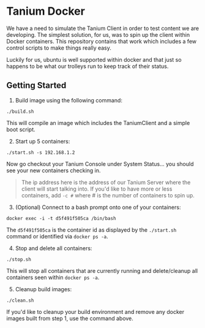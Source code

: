 # Tanium Docker

We have a need to simulate the Tanium Client in order to test content we are developing.  The simplest solution, for us, was to spin up the client within Docker containers.  This repository contains that work which includes a few control scripts to make things really easy.

Luckily for us, ubuntu is well supported within docker and that just so happens to be what our trolleys run to keep track of their status.

## Getting Started

1. Build image using the following command:
```
./build.sh
```
This will compile an image which includes the TaniumClient and a simple boot script.

2. Start up 5 containers:
```
./start.sh -s 192.168.1.2
```
Now go checkout your Tanium Console under System Status... you should see your new containers checking in.

> The ip address here is the address of our Tanium Server where the client will start talking into. 
> If you'd like to have more or less containers, add `-c #` where # is the number of containers to spin up.

3. (Optional) Connect to a bash prompt onto one of your containers:
```
docker exec -i -t d5f491f505ca /bin/bash
```
The `d5f491f505ca` is the container id as displayed by the `./start.sh` command or identified via `docker ps -a`.

4. Stop and delete all containers:
```
./stop.sh
```
This will stop all containers that are currently running and delete/cleanup all containers seen within `docker ps -a`.

5. Cleanup build images:
```
./clean.sh
```
If you'd like to cleanup your build environment and remove any docker images built from step 1, use the command above.
